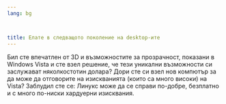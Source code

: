 ```yaml
---
lang: bg



title: Елате в следващото поколение на desktop-ите
---
```


Бил сте впечатлен от 3D и възможностите за прозрачност, показани в Windows Vista и сте взел решение, че тези уникални възможности си заслужават няколкостотин долара? Дори сте си взел нов компютър за да може да отговорите на изискванията (които са много високи) на Vista? Заблудил сте се: Линукс може да се справи по-добре, безплатно и с много по-ниски хардуерни изисквания.

<? all_video_ids_from_file ();?>




